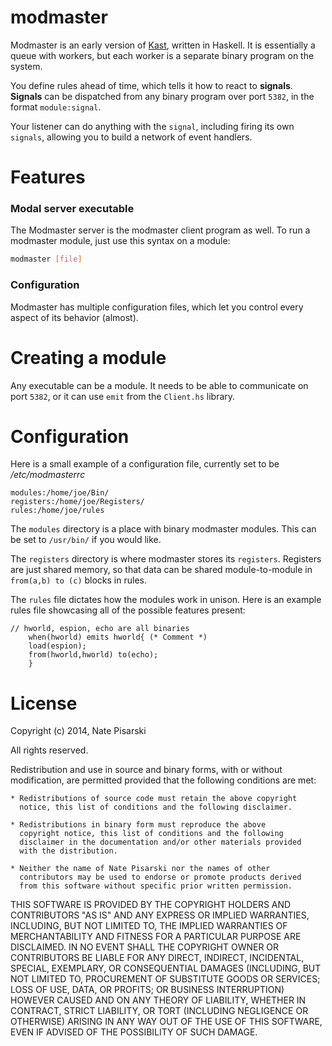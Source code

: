 # modmaster
Modmaster is an early version of [Kast](https://github.com/natepisarski/kast), written in Haskell. It is essentially a queue with workers, but each worker is a separate binary program on the system.

You define rules ahead of time, which tells it how to react to **signals**. **Signals** can be dispatched from any binary program over port `5382`, in the format `module:signal`.

Your listener can do anything with the `signal`, including firing its own `signals`, allowing you to build a network of event handlers.

# Features
### Modal server executable
The Modmaster server is the modmaster client program as well. To run a modmaster module, just use this syntax on a module:

```bash
modmaster [file]
```

### Configuration
Modmaster has multiple configuration files, which let you control every aspect of its behavior (almost).

# Creating a module
Any executable can be a module. It needs to be able to communicate on port `5382`, or it can use `emit` from the `Client.hs` library.

# Configuration
Here is a small example of a configuration file, currently set to be */etc/modmasterrc*

	modules:/home/joe/Bin/
	registers:/home/joe/Registers/
	rules:/home/joe/rules

The `modules` directory is a place with binary modmaster modules. This can be set to `/usr/bin/` if you would like.

The `registers` directory is where modmaster stores its `registers`. Registers are just shared memory, so that data can be shared module-to-module in `from(a,b) to (c)` blocks in rules.

The `rules` file dictates how the modules work in unison. Here is an example rules file showcasing all of the possible features present:

```
// hworld, espion, echo are all binaries
	when(hworld) emits hworld{ (* Comment *)
	load(espion);
	from(hworld,hworld) to(echo);
	}
```

# License
Copyright (c) 2014, Nate Pisarski

All rights reserved.

Redistribution and use in source and binary forms, with or without
modification, are permitted provided that the following conditions are met:

    * Redistributions of source code must retain the above copyright
      notice, this list of conditions and the following disclaimer.

    * Redistributions in binary form must reproduce the above
      copyright notice, this list of conditions and the following
      disclaimer in the documentation and/or other materials provided
      with the distribution.

    * Neither the name of Nate Pisarski nor the names of other
      contributors may be used to endorse or promote products derived
      from this software without specific prior written permission.

THIS SOFTWARE IS PROVIDED BY THE COPYRIGHT HOLDERS AND CONTRIBUTORS
"AS IS" AND ANY EXPRESS OR IMPLIED WARRANTIES, INCLUDING, BUT NOT
LIMITED TO, THE IMPLIED WARRANTIES OF MERCHANTABILITY AND FITNESS FOR
A PARTICULAR PURPOSE ARE DISCLAIMED. IN NO EVENT SHALL THE COPYRIGHT
OWNER OR CONTRIBUTORS BE LIABLE FOR ANY DIRECT, INDIRECT, INCIDENTAL,
SPECIAL, EXEMPLARY, OR CONSEQUENTIAL DAMAGES (INCLUDING, BUT NOT
LIMITED TO, PROCUREMENT OF SUBSTITUTE GOODS OR SERVICES; LOSS OF USE,
DATA, OR PROFITS; OR BUSINESS INTERRUPTION) HOWEVER CAUSED AND ON ANY
THEORY OF LIABILITY, WHETHER IN CONTRACT, STRICT LIABILITY, OR TORT
(INCLUDING NEGLIGENCE OR OTHERWISE) ARISING IN ANY WAY OUT OF THE USE
OF THIS SOFTWARE, EVEN IF ADVISED OF THE POSSIBILITY OF SUCH DAMAGE.
